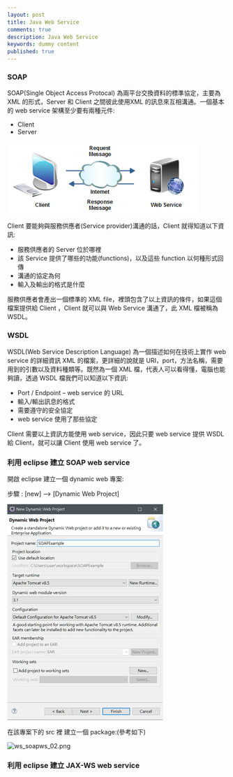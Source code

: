 ```yaml
---
layout: post
title: Java Web Service
comments: true
description: Java Web Service
keywords: dummy content
published: true
---
```

### SOAP

SOAP(Single Object Access Protocal) 為兩平台交換資料的標準協定，主要為 XML 的形式，Server 和 Client 之間彼此使用XML 的訊息來互相溝通。一個基本的 web service 架構至少要有兩種元件:

* Client
* Server

![ws_intro_01.png](/assets/images/post_images/ws_intro_01.png)

Client 要能夠與服務供應者(Service provider)溝通的話，Client 就得知道以下資訊:

* 服務供應者的 Server 位於哪裡
* 該 Service 提供了哪些的功能(functions)，以及這些 function 以何種形式回傳
* 溝通的協定為何
* 輸入及輸出的格式是什麼

服務供應者會產出一個標準的 XML file，裡頭包含了以上資訊的條件，如果這個檔案提供給 Client ，Client 就可以與 Web Service 溝通了，此 XML 檔被稱為 WSDL。


### WSDL

WSDL(Web Service Description Language) 為一個描述如何在技術上實作 web service 的詳細資訊 XML 的檔案，更詳細的說就是 URI，port，方法名稱，需要用到的引數以及資料種類等。既然為一個 XML 檔，代表人可以看得懂，電腦也能夠讀，透過 WSDL 檔我們可以知道以下資訊:

* Port / Endpoint –  web service 的 URL
* 輸入/輸出訊息的格式
* 需要遵守的安全協定
* web service 使用了那些協定

Client 需要以上資訊方能使用 web service，因此只要 web service 提供 WSDL 給 Client，就可以讓 Client 使用 web service 了。

### 利用 eclipse 建立 SOAP web service

開啟 eclipse 建立一個 dynamic web 專案:

步驟 : [new] --> [Dynamic Web Project]

![ws_soapws_01.png](/assets/images/post_images/ws_soapws_01.png)

在該專案下的 src 裡 建立一個 package:(參考如下)

![ws_soapws_02.png](/assets/images/post_images/ws_soapws_02.png)

### 利用 eclipse 建立 JAX-WS web service


